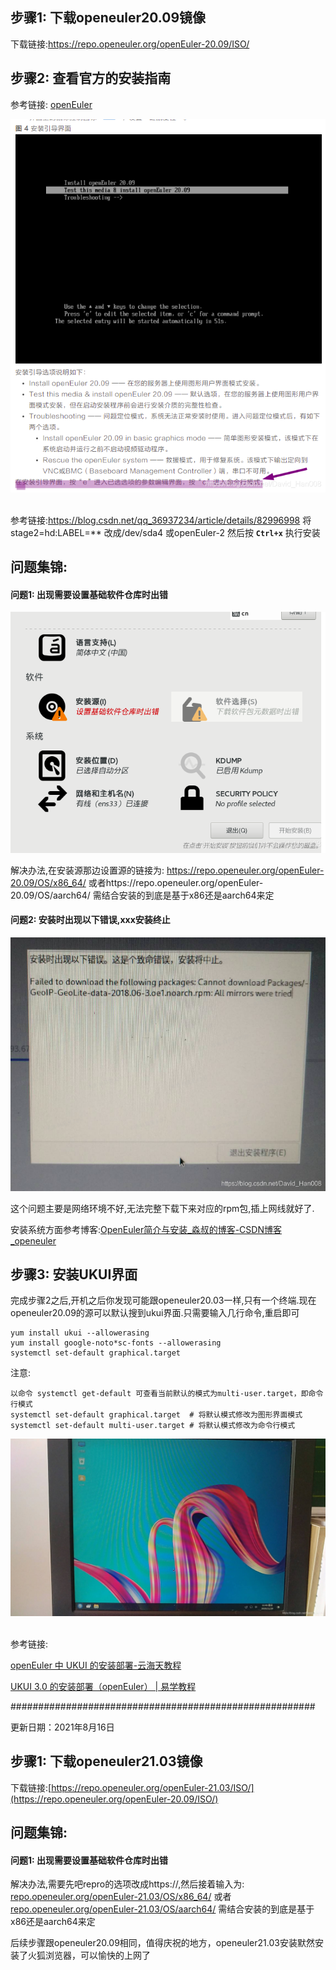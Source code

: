 
## 步骤1: 下载openeuler20.09镜像

下载链接:https://repo.openeuler.org/openEuler-20.09/ISO/

## 步骤2: 查看官方的安装指南

参考链接: [openEuler](https://openeuler.org/zh/docs/20.09/docs/Installation/installation.html)

![img](../pics/ros-install-1.png)![点击并拖拽以移动](data:image/gif;base64,R0lGODlhAQABAPABAP///wAAACH5BAEKAAAALAAAAAABAAEAAAICRAEAOw==)



参考链接:https://blog.csdn.net/qq_36937234/article/details/82996998 将stage2=hd:LABEL=** 改成/dev/sda4 或openEuler-2 然后按 **`Ctrl+x`** 执行安装

## 问题集锦:

#### 问题1: 出现需要设置基础软件仓库时出错

![img0](../pics/ros-install-0.png)

解决办法,在安装源那边设置源的链接为: https://repo.openeuler.org/openEuler-20.09/OS/x86_64/ 或者https://repo.openeuler.org/openEuler-20.09/OS/aarch64/ 需结合安装的到底是基于x86还是aarch64来定

#### 问题2: 安装时出现以下错误,xxx安装终止

![img2](../pics/ros-install-2.jpg)



这个问题主要是网络环境不好,无法完整下载下来对应的rpm包,插上网线就好了.

安装系统方面参考博客:[OpenEuler简介与安装_淼叔的博客-CSDN博客_openeuler](https://blog.csdn.net/liumiaocn/article/details/110255783)

## 步骤3: 安装UKUI界面

完成步骤2之后,开机之后你发现可能跟openeuler20.03一样,只有一个终端.现在openeuler20.09的源可以默认搜到ukui界面.只需要输入几行命令,重启即可

```
yum install ukui --allowerasing
yum install google-noto*sc-fonts --allowerasing
systemctl set-default graphical.target
```

注意:

```
以命令 systemctl get-default 可查看当前默认的模式为multi-user.target，即命令行模式
systemctl set-default graphical.target  # 将默认模式修改为图形界面模式
systemctl set-default multi-user.target # 将默认模式修改为命令行模式
```

![img](../pics/ros-install-3.jpg)![点击并拖拽以移动](data:image/gif;base64,R0lGODlhAQABAPABAP///wAAACH5BAEKAAAALAAAAAABAAEAAAICRAEAOw==)

参考链接:

[openEuler 中 UKUI 的安装部署-云海天教程](https://www.yht7.com/news/101519)

[UKUI 3.0 的安装部署（openEuler） | 易学教程](https://www.e-learn.cn/topic/3861933)

\#######################################################

更新日期：2021年8月16日

##  步骤1: 下载openeuler21.03镜像

下载链接:[https://repo.openeuler.org/openEuler-21.03/ISO/](https://repo.openeuler.org/openEuler-20.09/ISO/)

## 问题集锦:

#### 问题1: 出现需要设置基础软件仓库时出错

解决办法,需要先吧repro的选项改成https://,然后接着输入为: [repo.openeuler.org/openEuler-21.03/OS/x86_64/](https://repo.openeuler.org/openEuler-20.09/OS/x86_64/) 或者[repo.openeuler.org/openEuler-21.03/OS/aarch64/](https://repo.openeuler.org/openEuler-20.09/OS/aarch64/) 需结合安装的到底是基于x86还是aarch64来定

后续步骤跟openeuler20.09相同，值得庆祝的地方，openeuler21.03安装默然安装了火狐浏览器，可以愉快的上网了
